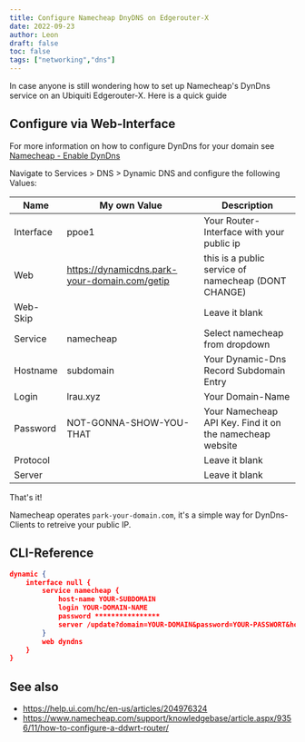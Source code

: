 ```yaml
---
title: Configure Namecheap DnyDNS on Edgerouter-X
date: 2022-09-23
author: Leon
draft: false
toc: false
tags: ["networking","dns"]
---
```


In case anyone is still wondering how to set up Namecheap's DynDns service on an Ubiquiti Edgerouter-X. Here is a quick guide


## Configure via Web-Interface 

For more information on how to configure DynDns for your domain see [Namecheap - Enable DynDns](https://www.namecheap.com/support/knowledgebase/article.aspx/595/11/how-do-i-enable-dynamic-dns-for-a-domain/)

Navigate to Services > DNS > Dynamic DNS and configure the following Values: 

| Name      | My own Value                                  | Description                                              |
| --------- | --------------------------------------------- | -------------------------------------------------------- |
| Interface | ppoe1                                         | Your Router-Interface with your public ip                |
| Web       | https://dynamicdns.park-your-domain.com/getip | this is a public service of namecheap (DONT CHANGE)      |
| Web-Skip  |                                               | Leave it blank                                           |
| Service   | namecheap                                     | Select namecheap from dropdown                           |
| Hostname  | subdomain                                     | Your Dynamic-Dns Record Subdomain Entry                  |
| Login     | lrau.xyz                                      | Your Domain-Name                                         |
| Password  | NOT-GONNA-SHOW-YOU-THAT                       | Your Namecheap API Key. Find it on the namecheap website |
| Protocol  |                                               | Leave it blank                                           |
| Server    |                                               | Leave it blank                                           |

That's it! 

Namecheap operates `park-your-domain.com`, it's a simple way for DynDns-Clients to retreive your public IP. 

## CLI-Reference 

```json
dynamic {
    interface null {
        service namecheap {
            host-name YOUR-SUBDOMAIN
            login YOUR-DOMAIN-NAME
            password ****************
            server /update?domain=YOUR-DOMAIN&password=YOUR-PASSWORT&host=
        }
        web dyndns
    }
}
```

## See also 
- https://help.ui.com/hc/en-us/articles/204976324
- https://www.namecheap.com/support/knowledgebase/article.aspx/9356/11/how-to-configure-a-ddwrt-router/